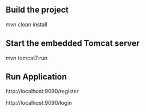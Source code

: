 Build the project
-----------------
mvn clean install


Start the embedded Tomcat server
--------------------------------

mvn tomcat7:run

Run Application
---------------
http://localhost:9090/register

http://localhost:9090/login
